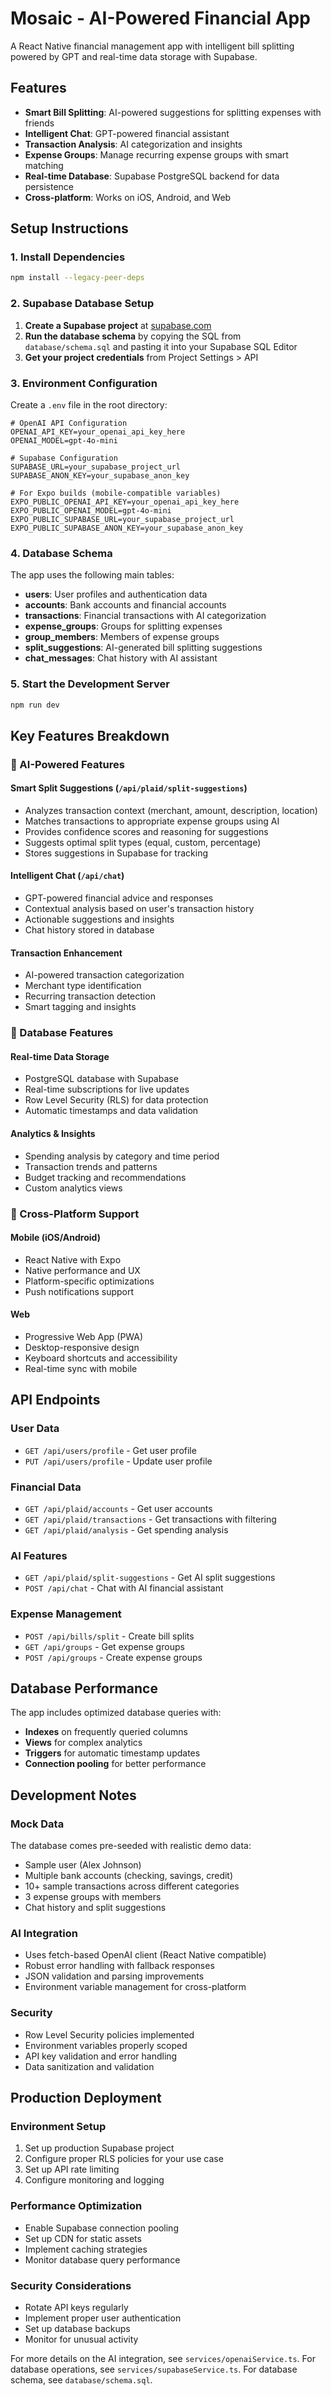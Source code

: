 # Mosaic - AI-Powered Financial App

A React Native financial management app with intelligent bill splitting powered by GPT and real-time data storage with Supabase.

## Features

- **Smart Bill Splitting**: AI-powered suggestions for splitting expenses with friends
- **Intelligent Chat**: GPT-powered financial assistant
- **Transaction Analysis**: AI categorization and insights
- **Expense Groups**: Manage recurring expense groups with smart matching
- **Real-time Database**: Supabase PostgreSQL backend for data persistence
- **Cross-platform**: Works on iOS, Android, and Web

## Setup Instructions

### 1. Install Dependencies

```bash
npm install --legacy-peer-deps
```

### 2. Supabase Database Setup

1. **Create a Supabase project** at [supabase.com](https://supabase.com)
2. **Run the database schema** by copying the SQL from `database/schema.sql` and pasting it into your Supabase SQL Editor
3. **Get your project credentials** from Project Settings > API

### 3. Environment Configuration

Create a `.env` file in the root directory:

```env
# OpenAI API Configuration
OPENAI_API_KEY=your_openai_api_key_here
OPENAI_MODEL=gpt-4o-mini

# Supabase Configuration
SUPABASE_URL=your_supabase_project_url
SUPABASE_ANON_KEY=your_supabase_anon_key

# For Expo builds (mobile-compatible variables)
EXPO_PUBLIC_OPENAI_API_KEY=your_openai_api_key_here
EXPO_PUBLIC_OPENAI_MODEL=gpt-4o-mini
EXPO_PUBLIC_SUPABASE_URL=your_supabase_project_url
EXPO_PUBLIC_SUPABASE_ANON_KEY=your_supabase_anon_key
```

### 4. Database Schema

The app uses the following main tables:
- **users**: User profiles and authentication data
- **accounts**: Bank accounts and financial accounts
- **transactions**: Financial transactions with AI categorization
- **expense_groups**: Groups for splitting expenses
- **group_members**: Members of expense groups
- **split_suggestions**: AI-generated bill splitting suggestions
- **chat_messages**: Chat history with AI assistant

### 5. Start the Development Server

```bash
npm run dev
```

## Key Features Breakdown

### 🤖 AI-Powered Features

#### Smart Split Suggestions (`/api/plaid/split-suggestions`)
- Analyzes transaction context (merchant, amount, description, location)
- Matches transactions to appropriate expense groups using AI
- Provides confidence scores and reasoning for suggestions
- Suggests optimal split types (equal, custom, percentage)
- Stores suggestions in Supabase for tracking

#### Intelligent Chat (`/api/chat`)
- GPT-powered financial advice and responses
- Contextual analysis based on user's transaction history
- Actionable suggestions and insights
- Chat history stored in database

#### Transaction Enhancement
- AI-powered transaction categorization
- Merchant type identification
- Recurring transaction detection
- Smart tagging and insights

### 💾 Database Features

#### Real-time Data Storage
- PostgreSQL database with Supabase
- Real-time subscriptions for live updates
- Row Level Security (RLS) for data protection
- Automatic timestamps and data validation

#### Analytics & Insights
- Spending analysis by category and time period
- Transaction trends and patterns
- Budget tracking and recommendations
- Custom analytics views

### 📱 Cross-Platform Support

#### Mobile (iOS/Android)
- React Native with Expo
- Native performance and UX
- Platform-specific optimizations
- Push notifications support

#### Web
- Progressive Web App (PWA)
- Desktop-responsive design
- Keyboard shortcuts and accessibility
- Real-time sync with mobile

## API Endpoints

### User Data
- `GET /api/users/profile` - Get user profile
- `PUT /api/users/profile` - Update user profile

### Financial Data
- `GET /api/plaid/accounts` - Get user accounts
- `GET /api/plaid/transactions` - Get transactions with filtering
- `GET /api/plaid/analysis` - Get spending analysis

### AI Features
- `GET /api/plaid/split-suggestions` - Get AI split suggestions
- `POST /api/chat` - Chat with AI financial assistant

### Expense Management
- `POST /api/bills/split` - Create bill splits
- `GET /api/groups` - Get expense groups
- `POST /api/groups` - Create expense groups

## Database Performance

The app includes optimized database queries with:
- **Indexes** on frequently queried columns
- **Views** for complex analytics
- **Triggers** for automatic timestamp updates
- **Connection pooling** for better performance

## Development Notes

### Mock Data
The database comes pre-seeded with realistic demo data:
- Sample user (Alex Johnson)
- Multiple bank accounts (checking, savings, credit)
- 10+ sample transactions across different categories
- 3 expense groups with members
- Chat history and split suggestions

### AI Integration
- Uses fetch-based OpenAI client (React Native compatible)
- Robust error handling with fallback responses
- JSON validation and parsing improvements
- Environment variable management for cross-platform

### Security
- Row Level Security policies implemented
- Environment variables properly scoped
- API key validation and error handling
- Data sanitization and validation

## Production Deployment

### Environment Setup
1. Set up production Supabase project
2. Configure proper RLS policies for your use case
3. Set up API rate limiting
4. Configure monitoring and logging

### Performance Optimization
- Enable Supabase connection pooling
- Set up CDN for static assets
- Implement caching strategies
- Monitor database query performance

### Security Considerations
- Rotate API keys regularly
- Implement proper user authentication
- Set up database backups
- Monitor for unusual activity

For more details on the AI integration, see `services/openaiService.ts`.
For database operations, see `services/supabaseService.ts`.
For database schema, see `database/schema.sql`. 
